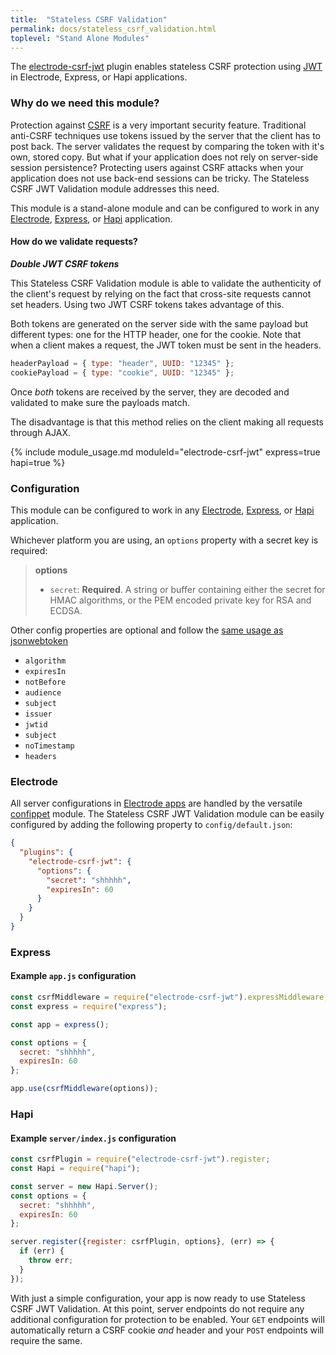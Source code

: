 ```yaml
---
title:  "Stateless CSRF Validation"
permalink: docs/stateless_csrf_validation.html
toplevel: "Stand Alone Modules"
---
```


The [electrode-csrf-jwt](https://github.com/electrode-io/electrode-csrf-jwt) plugin enables stateless CSRF protection using [JWT](https://github.com/auth0/node-jsonwebtoken) in Electrode, Express, or Hapi applications.

### Why do we need this module?

Protection against [CSRF](https://www.owasp.org/index.php/Cross-Site_Request_Forgery_(CSRF)) is a very important security feature. Traditional anti-CSRF techniques use tokens issued by the server that the client has to post back. The server validates the request by comparing the token with it's own, stored copy. But what if your application does not rely on server-side session persistence? Protecting users against CSRF attacks when your application does not use back-end sessions can be tricky. The Stateless CSRF JWT Validation module addresses this need.

This module is a stand-alone module and can be configured to work in any [Electrode](#electrode), [Express](#express), or [Hapi](#hapi) application.

#### How do we validate requests?

***Double JWT CSRF tokens***

This Stateless CSRF Validation module is able to validate the authenticity of the client's request by relying on the fact that cross-site requests cannot set headers. Using two JWT CSRF tokens takes advantage of this.

Both tokens are generated on the server side with the same payload but different types: one for the HTTP header, one for the cookie. Note that when a client makes a request, the JWT token must be sent in the headers.

```js
headerPayload = { type: "header", UUID: "12345" };
cookiePayload = { type: "cookie", UUID: "12345" };
```

Once *both* tokens are received by the server, they are decoded and validated to make sure the payloads match.

The disadvantage is that this method relies on the client making all requests through AJAX.

{% include module_usage.md moduleId="electrode-csrf-jwt" express=true hapi=true %}

### Configuration

This module can be configured to work in any [Electrode](#electrode), [Express](#express), or [Hapi](#hapi) application.

Whichever platform you are using, an `options` property with a secret key is required:

>**options**
>* `secret`: **Required**. A string or buffer containing either the secret for HMAC algorithms, or the PEM encoded private key for RSA and ECDSA.

Other config properties are optional and follow the [same usage as jsonwebtoken](https://github.com/auth0/node-jsonwebtoken/blob/master/README.md#usage)

* `algorithm`
* `expiresIn`
* `notBefore`
* `audience`
* `subject`
* `issuer`
* `jwtid`
* `subject`
* `noTimestamp`
* `headers`

### Electrode
All server configurations in [Electrode apps](http://www.electrode.io/docs/what_is_electrode.html) are handled by the versatile [confippet](http://www.electrode.io/docs/confippet.html) module. The Stateless CSRF JWT Validation module can be easily configured by adding the following property to `config/default.json`:

```json
{
  "plugins": {
    "electrode-csrf-jwt": {
      "options": {
        "secret": "shhhhh",
        "expiresIn": 60
      }
    }
  }
}
```

### Express

#### Example `app.js` configuration

```js
const csrfMiddleware = require("electrode-csrf-jwt").expressMiddleware;
const express = require("express");

const app = express();

const options = {
  secret: "shhhhh",
  expiresIn: 60
};

app.use(csrfMiddleware(options));
```

### Hapi

#### Example `server/index.js` configuration

```js
const csrfPlugin = require("electrode-csrf-jwt").register;
const Hapi = require("hapi");

const server = new Hapi.Server();
const options = {
  secret: "shhhhh",
  expiresIn: 60
};

server.register({register: csrfPlugin, options}, (err) => {
  if (err) {
    throw err;
  }
});
```

With just a simple configuration, your app is now ready to use Stateless CSRF JWT Validation. At this point, server endpoints do not require any additional configuration for protection to be enabled. Your `GET` endpoints will automatically return a CSRF cookie *and* header and your `POST` endpoints will require the same. 